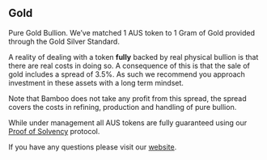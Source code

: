## Gold

Pure Gold Bullion. We’ve matched 1 AUS token to 1 Gram of Gold provided through the Gold Silver Standard.

A reality of dealing with a token **fully** backed by real physical bullion is that there are real costs in doing so. A consequence of this is that the sale of gold includes a spread of 3.5%. As such we recommend you approach investment in these assets with a long term mindset.

Note that Bamboo does not take any profit from this spread, the spread covers the costs in refining, production and handling of pure bullion.

While under management all AUS tokens are fully guaranteed using our [Proof of Solvency](https://www.getbamboo.io/solvency-protocol) protocol.

If you have any questions please visit our [website](https://www.getbamboo.io).

